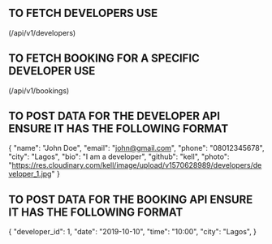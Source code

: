 ## TO FETCH DEVELOPERS USE

(/api/v1/developers)

## TO FETCH BOOKING FOR A SPECIFIC DEVELOPER USE

(/api/v1/bookings)

## TO POST DATA FOR THE DEVELOPER API ENSURE IT HAS THE FOLLOWING FORMAT

{
"name": "John Doe",
"email": "john@gmail.com",
"phone": "08012345678",
"city": "Lagos",
"bio": "I am a developer",
"github": "kell",
"photo": "https://res.cloudinary.com/kell/image/upload/v1570628989/developers/developer_1.jpg"
}

## TO POST DATA FOR THE BOOKING API ENSURE IT HAS THE FOLLOWING FORMAT

{
"developer_id": 1,
"date": "2019-10-10",
"time": "10:00",
"city": "Lagos",
}
